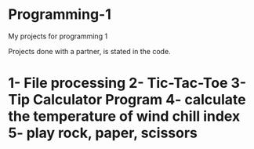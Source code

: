 # Programming-1
My projects for programming 1

Projects done with a partner, is stated in the code.

1- File processing
2- Tic-Tac-Toe
3- Tip Calculator Program
4- calculate the temperature of wind chill index
5- play rock, paper, scissors
=======================
